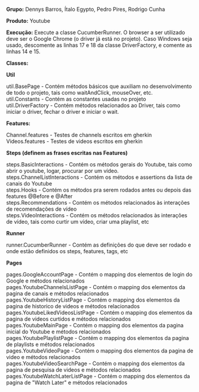 <b>Grupo:</b> Dennys Barros, Ítalo Egypto, Pedro Pires, Rodrigo Cunha

<b>Produto:</b> Youtube

<b>Execução:</b> Execute a classe CucumberRunner. O browser a ser utilizado deve ser o Google Chrome (o driver já está no projeto). Caso Windows seja usado, descomente as linhas 17 e 18 da classe DriverFactory, e comente as linhas 14 e 15.

<b>Classes:</b>

  <b>Util</b>
  
  util.BasePage - Contém métodos básicos que auxiliam no desenvolvimento de todo o projeto, tais como waitAndClick, mouseOver, etc. <br>
  util.Constants - Contém as constantes usadas no projeto<br>
  util.DriverFactory - Contém métodos relacionados ao Driver, tais como iniciar o driver, fechar o driver e iniciar o wait.<br>
  
  <b>Features:</b>

  Channel.features - Testes de channels escritos em gherkin<br>
  Videos.features - Testes de videos escritos em gherkin<br>
    
  <b>Steps (definem as frases escritas nas Features)</b>
  
  steps.BasicInteractions - Contém os métodos gerais do Youtube, tais como abrir o youtube, logar, procurar por um vídeo.<br>
  steps.ChannelListInteractions - Contém os métodos e assertions da lista de canais do Youtube<br>
  steps.Hooks - Contém os métodos pra serem rodados antes ou depois das features @Before e @After<br>
  steps.Recommendations - Contém os métodos relacionados às interações de recomendações de vídeo<br>
  steps.VideoInteractions - Contém os métodos relacionados às interações de vídeo, tais como curtir um vídeo, criar uma playlist, etc<br>
  
  <b>Runner</b>
  
  runner.CucumberRunner - Contém as definições do que deve ser rodado e onde estão definidos os steps, features, tags, etc<br>
  
  <b>Pages</b>

  pages.GoogleAccountPage - Contém o mapping dos elementos de login do Google e métodos relacionados<br>
  pages.YoutubeChannelsListPage - Contém o mapping dos elementos da pagina de canais e métodos relacionados<br>
  pages.YoutubeHistoryListPage - Contém o mapping dos elementos da pagina de historico de videos e métodos relacionados<br>
  pages.YoutubeLikedVideosListPage - Contém o mapping dos elementos da pagina de videos curtidos e métodos relacionados<br>
  pages.YoutubeMainPage - Contém o mapping dos elementos da pagina inicial do Youtube e métodos relacionados<br>
  pages.YoutubePlaylistPage - Contém o mapping dos elementos da pagina de playlists e métodos relacionados<br>
  pages.YoutubeVideoPage - Contém o mapping dos elementos da pagina de video e métodos relacionados <br>
  pages.YoutubeVideoSearchPage - Contém o mapping dos elementos da pagina de pesquisa de videos e métodos relacionados <br>
  pages.YoutubeWatchLaterListPage - Contém o mapping dos elementos da pagina de "Watch Later" e métodos relacionados <br>
 
